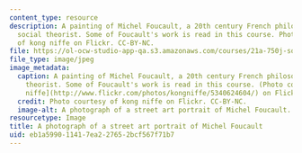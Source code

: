 ```yaml
---
content_type: resource
description: A painting of Michel Foucault, a 20th century French philosopher and
  social theorist. Some of Foucault's work is read in this course. Photo courtesy
  of kong niffe on Flickr. CC-BY-NC.
file: https://ol-ocw-studio-app-qa.s3.amazonaws.com/courses/21a-750j-social-theory-and-analysis-fall-2011/eb1a599011417ea227652bcf567f71b7_21a-750f11.jpg
file_type: image/jpeg
image_metadata:
  caption: A painting of Michel Foucault, a 20th century French philosopher and social
    theorist. Some of Foucault's work is read in this course. (Photo courtesy of [kong
    niffe](http://www.flickr.com/photos/kongniffe/5340624604/) on Flickr. CC-BY-NC.)
  credit: Photo courtesy of kong niffe on Flickr. CC-BY-NC.
  image-alt: A photograph of a street art portrait of Michel Foucault.
resourcetype: Image
title: A photograph of a street art portrait of Michel Foucault
uid: eb1a5990-1141-7ea2-2765-2bcf567f71b7
---
```

